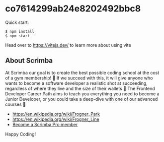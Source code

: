 # co7614299ab24e8202492bbc8

Quick start:

```
$ npm install
$ npm start
```

Head over to https://vitejs.dev/ to learn more about using vite

## About Scrimba

At Scrimba our goal is to create the best possible coding school at the cost of a gym membership! 💜
If we succeed with this, it will give anyone who wants to become a software developer a realistic shot at succeeding, regardless of where they live and the size of their wallets 🎉
The Frontend Developer Career Path aims to teach you everything you need to become a Junior Developer, or you could take a deep-dive with one of our advanced courses 🚀

- https://en.wikipedia.org/wiki/Frogner_Park
- https://en.wikipedia.org/wiki/Frogner_Line
- [Become a Scrimba Pro member](https://scrimba.com/pricing)

Happy Coding!
